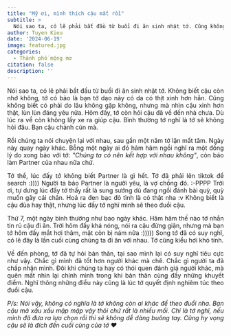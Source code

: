 ```yaml
---
title: "Mỹ ơi, mình thích cậu mất rồi"
subtitle: >
  Nói sao ta, có lẽ phải bắt đầu từ buổi đi ăn sinh nhật tớ. Cũng không biết có phải do lâu không gặp không, nhưng mà nhìn cậu xinh hơn thật, lùn lùn đáng yêu nữa.
author: Tuyen Kieu
date: '2024-06-19'
image: featured.jpg
categories:
  - Thành phố mộng mơ
citation: false
description: ''
---
```


<p style="text-align:justify">Nói sao ta, có lẽ phải bắt đầu từ buổi đi ăn sinh nhật tớ. Không biết cậu còn nhớ không, tớ có bảo là bạn tớ dạo này có da có thịt xinh hơn hẳn. Cũng không biết có phải do lâu không gặp không, nhưng mà nhìn cậu xinh hơn thật, lùn lùn đáng yêu nữa. Hôm đấy, tớ còn hỏi cậu đã về đến nhà chưa. Dù lúc ra về còn không lấy xe ra giúp cậu. Bình thường tớ nghĩ là tớ sẽ không hỏi đâu. Bạn cậu chảnh cún mà.</p>

<p style="text-align:justify">Rồi chúng ta nói chuyện lại với nhau, sau gần một năm tớ lặn mất tăm. Ngày này quay ngày khác. Bỗng một ngày ai đó hâm hâm ngồi nghĩ ra một đống lý do xong bảo với tớ: <i>"Chúng ta có nên kết hợp với nhau không"</i>, còn bảo làm Partner của nhau nữa chứ.</p>

<p style="text-align:justify">Tớ thề, lúc đấy tớ không biết Partner là gì hết. Tớ đã phải lên tiktok để search :)))) Người ta bảo Partner là người yêu, là vợ chồng đó. :-PPPP Trời ơi, tự dưng lúc đấy tớ thấy rất là sung sướng dù đang ngồi đánh bài quỳ, quỳ muốn gãy cái chân. Hoá ra đen bạc đỏ tình là có thật nha :v Không biết là cậu đùa hay thật, nhưng lúc đấy tớ nghĩ mình sẽ theo đuổi cậu.</p>

<p style="text-align:justify">Thứ 7, một ngày bình thường như bao ngày khác. Hâm hâm thế nào tớ nhắn tin rủ cậu đi ăn. Trời hôm đấy khá nóng, nói ra cậu đừng giận, nhưng mà bạn tớ hôm đấy mắt hơi thâm, mặt còn bị nám nữa :))))) Song tớ đã có suy nghĩ, có lẽ đây là lần cuối cùng chúng ta đi ăn với nhau. Tớ cũng kiểu hơi khó tính.</p>

<p style="text-align:justify">Về đến phòng, tớ đã tự hỏi bản thân, tại sao mình lại có suy nghĩ tiêu cực như vậy. Chắc gì mình đã tốt hơn người khác mà chê. Chắc gì người ta đã chấp nhận mình. Đôi khi chúng ta hay có thói quen đánh giá người khác, mà quên mất nhìn lại chính mình trong khi bản thân cùng đầy những khuyết điểm. Nghĩ thông những điều này cũng là lúc tớ quyết định nghiêm túc theo đuổi cậu.</p>

<p style="text-align:justify"><i>P/s: Nói vậy, không có nghĩa là tớ không còn ai khác để theo đuổi nha. Bạn cậu mã xấu xấu mập mập vậy thôi chứ rất là nhiều mối. Chỉ là tớ nghĩ, nếu mình đã đưa ra lựa chọn rồi thì sẽ không dễ dàng buông tay. Cũng hy vọng cậu sẽ là đích đến cuối cùng của tớ ❤</i></p>
